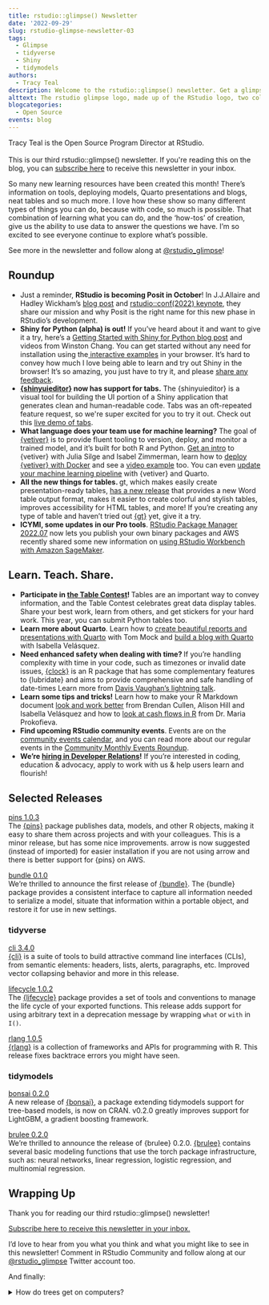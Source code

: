 ```yaml
---
title: rstudio::glimpse() Newsletter
date: '2022-09-29'
slug: rstudio-glimpse-newsletter-03
tags:
  - Glimpse
  - tidyverse
  - Shiny
  - tidymodels
authors:
  - Tracy Teal
description: Welcome to the rstudio::glimpse() newsletter. Get a glimpse into our tools and how to use them.
alttext: The rstudio glimpse logo, made up of the RStudio logo, two colons, and glimpse as an R function, on a background with small drawings of normal distributions, cats, pipes, the R symbol, and other R-related icons.
blogcategories:
  - Open Source
events: blog
---
```


<div class="lt-gray-box">
Tracy Teal is the Open Source Program Director at RStudio.<br>
<br>
This is our third rstudio::glimpse() newsletter. If you're reading this on the blog, you can <a href="https://pages.rstudio.net/glimpse.html" target = "_blank">subscribe here</a> to receive this newsletter in your inbox.
</div>

So many new learning resources have been created this month! There’s information on tools, deploying models, Quarto presentations and blogs, neat tables and so much more. I love how these show so many different types of things you can do, because with code, so much is possible. That combination of learning what you can do, and the ‘how-tos’ of creation, give us the ability to use data to answer the questions we have. I’m so excited to see everyone continue to explore what’s possible. 

See more in the newsletter and follow along at <a href="https://twitter.com/rstudio_glimpse" target = "_blank">@rstudio_glimpse</a>!

<h2>Roundup</h2>

<ul>

<li>Just a reminder, <strong>RStudio is becoming Posit in October</strong>! In J.J.Allaire and Hadley Wickham’s <a href="https://www.rstudio.com/blog/rstudio-is-becoming-posit/" target = "_blank">blog post</a> and <a href="https://www.rstudio.com/conference/2022/keynotes/rstudio-2022-beyond/" target = "_blank">rstudio::conf(2022) keynote</a>, they share our mission and why Posit is the right name for this new phase in RStudio’s development. 

<li><strong>Shiny for Python (alpha) is out!</strong> If you’ve heard about it and want to give it a try, here’s a <a href="https://www.rstudio.com/blog/get-started-with-shiny-for-python/" target = "_blank">Getting Started with Shiny for Python blog post</a> and videos from Winston Chang. You can get started without any need for installation using the<a href="https://shinylive.io/py/examples/" target = "_blank"> interactive examples</a> in your browser. It’s hard to convey how much I love being able to learn and try out Shiny in the browser! It’s so amazing, you just have to try it, and please <a href="https://github.com/rstudio/py-shiny/issues" target = "_blank">share any feedback</a>.   

<li><strong><a href="https://rstudio.github.io/shinyuieditor/" target = "_blank">{shinyuieditor}</a> now has support for tabs.</strong> The {shinyuieditor} is a visual tool for building the UI portion of a Shiny application that generates clean and human-readable code. Tabs was an oft-repeated feature request, so we're super excited for you to try it out. Check out this <a href="https://rstudio.github.io/shinyuieditor/articles/ui-editor-live-demo.html" target = "_blank">live demo of tabs</a>.

<li><strong>What language does your team use for machine learning?</strong> The goal of <a href="https://vetiver.rstudio.com/" target = "_blank">{vetiver}</a> is to provide fluent tooling to version, deploy, and monitor a trained model, and it’s built for both R and Python. <a href="https://juliasilge.github.io/mlops-rstudio-meetup/" target = "_blank">Get an intro</a> to {vetiver} with Julia Silge and Isabel Zimmerman, learn how to <a href="https://vetiver.rstudio.com/learn-more/deploy-with-docker.html" target = "_blank">deploy {vetiver} with Docker</a> and see a <a href="https://www.youtube.com/watch?v=5s7fI4cl2C8" target = "_blank">video example</a> too. You can even <a href="https://www.rstudio.com/blog/update-your-machine-learning-pipeline-with-vetiver-and-quarto/" target = "_blank">update your machine learning pipeline</a> with {vetiver} and Quarto.

<li><strong>All the new things for tables. </strong>gt, which makes easily create presentation-ready tables, <a href="https://www.rstudio.com/blog/all-new-things-in-gt-0-7-0/" target = "_blank">has a new release</a> that provides a new Word table output format, makes it easier to create colorful and stylish tables, improves accessibility for HTML tables, and more! If you’re creating any type of table and haven’t tried out <a href="https://gt.rstudio.com/" target = "_blank">{gt}</a> yet, give it a try.

<li><strong>ICYMI, some updates in our Pro tools</strong>. <a href="https://www.rstudio.com/blog/publishing-your-own-binary-packages-with-rspm-2022-07/" target = "_blank">RStudio Package Manager 2022.07</a> now lets you publish your own binary packages and AWS recently shared some new information on <a href="https://aws.amazon.com/sagemaker/rstudio/" target = "_blank">using RStudio Workbench with Amazon SageMaker</a>. 
</ul>

<h2>Learn. Teach. Share.</h2>

<ul>

<li><strong>Participate in <a href="https://www.rstudio.com/blog/rstudio-table-contest-2022/" target = "_blank">the Table Contest</a>! </strong>Tables are an important way to convey information, and the Table Contest celebrates great data display tables. Share your best work, learn from others, and get stickers for your hard work. This year, you can submit Python tables too.

<li><strong>Learn more about Quarto</strong>. Learn how to <a href="https://www.youtube.com/watch?v=hbf7Ai3jnxY" target = "_blank">create beautiful reports and presentations with Quarto</a> with Tom Mock and <a href="https://www.youtube.com/watch?v=CVcvXfRyfE0" target = "_blank">build a blog with Quarto</a> with Isabella Velásquez.

<li><strong>Need enhanced safety when dealing with time? </strong>If you’re handling complexity with time in your code, such as timezones or invalid date issues, <a href="https://clock.r-lib.org/" target = "_blank">{clock}</a> is an R package that has some complementary features to {lubridate} and aims to provide comprehensive and safe handling of date-times Learn more from <a href="https://www.tidyverse.org/blog/2022/09/its-about-time/" target = "_blank">Davis Vaughan’s lightning talk</a>. 

<li><strong>Learn some tips and tricks!</strong> Learn how to make your R Markdown document <a href="https://www.rstudio.com/blog/r-markdown-tips-tricks-4-looks-better-works-better/">look and work better</a> from Brendan Cullen, Alison Hill and Isabella Velásquez and how to <a href="https://rviews.rstudio.com/2022/09/02/looking-at-cash-flows/">look at cash flows in R</a> from Dr. Maria Prokofieva.

<li><strong>Find upcoming RStudio community events</strong>.  Events are on the <a href="http://rstd.io/community-events" target = "_blank">community events calendar</a>, and you can read more about our regular events in the <a href="https://www.rstudio.com/blog/rstudio-community-monthly-events-roundup-september-2022/" target = "_blank">Community Monthly Events Roundup</a>.

<li><strong>We’re <a href="https://www.tidyverse.org/blog/2022/09/devrel-hiring-2022/" target = "_blank">hiring in Developer Relations</a>!</strong> If you’re interested in coding, education & advocacy, apply to work with us & help users learn and flourish!
</ul>
<h2>Selected Releases</h2>

<a href="https://pins.rstudio.com/news/index.html#pins-103" target = "_blank">pins 1.0.3</a>
<br>
The <a href="https://pins.rstudio.com/" target = "_blank">{pins}</a> package publishes data, models, and other R objects, making it easy to share them across projects and with your colleagues. This is a minor release, but has some nice improvements. arrow is now suggested (instead of imported) for easier installation if you are not using arrow and there is better support for {pins} on AWS.
</p>
<p>
<a href="https://www.tidyverse.org/blog/2022/09/bundle-0-1-0/" target = "_blank">bundle 0.1.0</a>
<br>
We’re thrilled to announce the first release of <a href="https://rstudio.github.io/bundle/" target = "_blank">{bundle}</a>. The {bundle} package provides a consistent interface to capture all information needed to serialize a model, situate that information within a portable object, and restore it for use in new settings.
</p>
<p>
<h3>tidyverse</h3>

<a href="https://github.com/r-lib/cli/releases/tag/v3.4.0" target = "_blank">cli 3.4.0</a>
<br>
<a href="https://cli.r-lib.org/" target = "_blank">{cli}</a> is a suite of tools to build attractive command line interfaces (CLIs), from semantic elements: headers, lists, alerts, paragraphs, etc. Improved vector collapsing behavior and more in this release.
</p>
<p>
<a href="https://github.com/r-lib/lifecycle/releases/tag/v1.0.2" target = "_blank">lifecycle 1.0.2</a>
<br>
The <a href="https://lifecycle.r-lib.org/" target = "_blank">{lifecycle}</a> package provides a set of tools and conventions to manage the life cycle of your exported functions. This release adds support for using arbitrary text in a deprecation message by wrapping <code>what</code> or <code>with</code> in <code>I()</code>.
</p>
<p>
<a href="https://github.com/r-lib/rlang/releases/tag/v1.0.6" target = "_blank">rlang 1.0.5</a>
<br>
<a href="https://rlang.r-lib.org/" target = "_blank">{rlang}</a> is a collection of frameworks and APIs for programming with R. This release fixes backtrace errors you might have seen.
</p>
<p>
<h3>tidymodels</h3>

<a href="https://github.com/tidymodels/bonsai/releases/tag/v0.2.0" target = "_blank">bonsai 0.2.0</a>
<br>
A new release of <a href="https://bonsai.tidymodels.org/" target = "_blank">{bonsai}</a>, a package extending tidymodels support for tree-based models, is now on CRAN.  v0.2.0 greatly improves support for LightGBM, a gradient boosting framework.
</p>
<p>
<a href="https://www.tidyverse.org/blog/2022/09/brulee-0-2-0/" target = "_blank">brulee 0.2.0</a>
<br>
We’re thrilled to announce the release of {brulee} 0.2.0. <a href="https://tidymodels.github.io/brulee/" target = "_blank">{brulee}</a> contains several basic modeling functions that use the torch package infrastructure, such as: neural networks, linear regression, logistic regression, and multinomial regression.
</p>
<h2>Wrapping Up</h2>

Thank you for reading our third rstudio::glimpse() newsletter! 

<a href="https://pages.rstudio.net/glimpse.html" target = "_blank">Subscribe here to receive this newsletter in your inbox.</a>

I’d love to hear from you what you think and what you might like to see in this newsletter! Comment in RStudio Community and follow along at our <a href="https://twitter.com/rstudio_glimpse" target = "_blank">@rstudio_glimpse</a> Twitter account too.

And finally: 

<details><summary>How do trees get on computers?</summary>They log on.</details>
